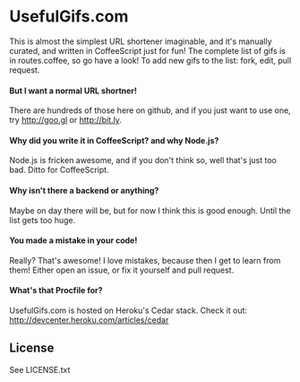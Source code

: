 # UsefulGifs.com

This is almost the simplest URL shortener imaginable, and it's manually curated, and written in CoffeeScript just for 
fun! The complete list of gifs is in routes.coffee, so go have a look! To add new gifs to the list: fork, edit, pull 
request.

#### But I want a normal URL shortner!

There are hundreds of those here on github, and if you just want to use one, try http://goo.gl or http://bit.ly.

#### Why did you write it in CoffeeScript? and why Node.js?

Node.js is fricken awesome, and if you don't think so, well that's just too bad. Ditto for CoffeeScript.

#### Why isn't there a backend or anything?

Maybe on day there will be, but for now I think this is good enough. Until the list gets too huge.

#### You made a mistake in your code!

Really? That's awesome! I love mistakes, because then I get to learn from them! Either open an issue, or fix it 
yourself and pull request.

#### What's that Procfile for?

UsefulGifs.com is hosted on Heroku's Cedar stack. Check it out: http://devcenter.heroku.com/articles/cedar

## License

See LICENSE.txt
